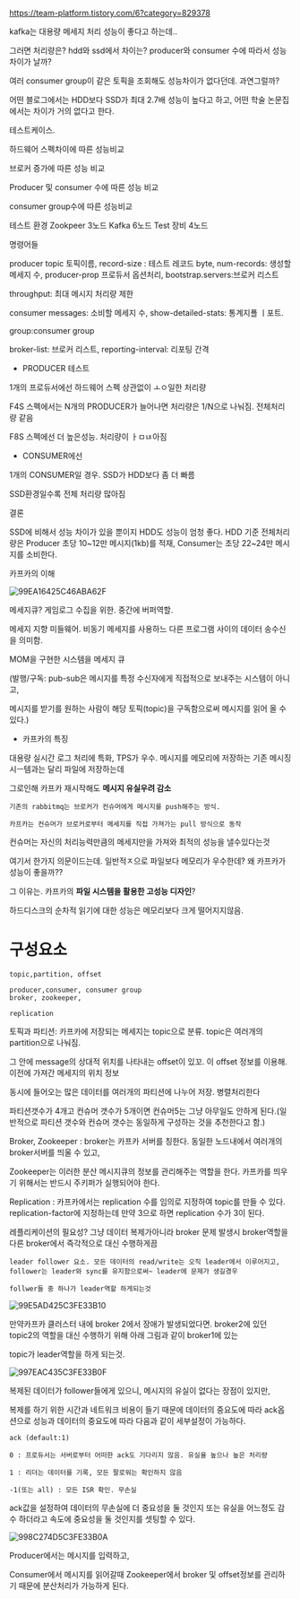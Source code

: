 https://team-platform.tistory.com/6?category=829378



kafka는 대용량 메세지 처리 성능이 좋다고 하는데.. 

그러면 처리량은? hdd와 ssd에서 차이는? producer와 consumer 수에 따라서 성능 차이가 날까?

여러 consumer group이 같은 토픽을 조회해도 성능차이가 없다던데. 과연그럴까?



어떤 블로그에서는 HDD보다 SSD가 최대 2.7배 성능이 높다고 하고, 어떤 학술 논문집에서는 차이가 거의 없다고 한다.


테스트케이스. 

하드웨어 스펙차이에 따른 성능비교 

브로커 증가에 따른 성능 비교

Producer 및 consumer 수에 따른 성능 비교

consumer group수에 따른 성능비교

테스트 환경
Zookpeer 3노드
Kafka 6노드
Test 장비 4노드


 명령어들
 
producer
topic 토픽이름, record-size : 테스트 레코드 byte, num-records:  생성할 메세지 수, producer-prop 프로듀서 옵션처리, bootstrap.servers:브로커 리스트

throughput: 최대 메시지 처리량 제한




consumer 
messages: 소비할 메세지 수, show-detailed-stats: 통계지푤 ㅣ포트.

group:consumer group

broker-list: 브로커 리스트, reporting-interval: 리포팅 간격





* PRODUCER 테스트

1개의 프로듀서에선 하드웨어 스펙 상관없이 ㅗㅇ일한 처리량

F4S 스펙에서는 N개의 PRODUCER가 늘어나면 처리량은 1/N으로 나눠짐. 전체처리량 같음

F8S 스펙에선 더 높은성능. 처리량이 ㅏㅁㄶ아짐


* CONSUMER에선

1개의 CONSUMER일 경우. SSD가 HDD보다 좀 더 빠름



SSD환경일수록 전체 처리량 많아짐

결론

SSD에 비해서 성능 차이가 있을 뿐이지 HDD도 성능이 엄청 좋다. 
HDD 기준 전체처리량은 Producer 초당 10~12만 메시지(1kb)를 적재, Consumer는 초당 22~24만 메시지를 소비한다. 



카프카의 이해


![99EA16425C46ABA62F](https://user-images.githubusercontent.com/75001605/167772254-31d3977b-73e2-4f2b-a37f-2c5c8bd4ba00.png)


메세지큐? 게임로그 수집을 위한. 중간에 버퍼역할. 

메세지 지향 미들웨어. 비동기 메세지를 사용하느 다른 프로그램 사이의 데이터 송수신을 의미함.

MOM을 구현한 시스템을 메세지 큐



(발행/구독: pub-sub은 메시지를 특정 수신자에게 직접적으로 보내주는 시스템이 아니고, 

메시지를 받기를 원하는 사람이 해당 토픽(topic)을 구독함으로써 메시지를 읽어 올 수 있다.)



* 카프카의 특징

대용량 실시간 로그 처리에 특화, TPS가 우수. 메시지를 메모리에 저장하는 기존 메시징 시ㅡ템과는 달리 파일에 저장하는데

그로인해 카프카 재시작해도 **메시지 유실우려 감소**


```
기존의 rabbitmq는 브로커가 컨슈머에게 메시지를 push해주는 방식.

카프카는 컨슈머가 브로커로부터 메세지를 직접 가져가는 pull 방식으로 동작
```

컨슈머는 자신의 처리능력만큼의 메세지만을 가져와 최적의 성능을 낼수있다는것

여기서 한가지 의문이드는데. 일반적ㅈ으로 파일보다 메모리가 우수한데? 왜 카프카가 성능이 좋을까??


그 이유는. 카프카의 **파일 시스템을 활용한 고성능 디자인**?

하드디스크의 순차적 읽기에 대한 성능은 메모리보다 크게 떨어지지않음.



구성요소 
=

```
topic,partition, offset

producer,consumer, consumer group
broker, zookeeper,

replication
```

토픽과 파티션: 카프카에 저장되는 메세지는 topic으로 분류. topic은 여러개의 partition으로 나눠짐.

그 안에 message의 상대적 위치를 나타내는 offset이 있꼬. 이 offset 정보를 이용해. 이전에 가져간 메세지의 위치 정보

동시에 들어오는 많은 데이터를 여러개의 파티션에 나누어 저장. 병렬처리한다


파티션갯수가 4개고 컨슈머 갯수가 5개이면 컨슈머5는 그냥 아무일도 안하게 된다.(일반적으로 파티션 갯수와 컨슈머 갯수는 동일하게 구성하는 것을 추천한다고 함.)



Broker, Zookeeper : broker는 카프카 서버를 칭한다. 동일한 노드내에서 여러개의 broker서버를 띄울 수 있고, 

Zookeeper는 이러한 분산 메시지큐의 정보를 관리해주는 역할을 한다. 카프카를 띄우기 위해서는 반드시 주키퍼가 실행되어야 한다.



Replication : 카프카에서는 replication 수를 임의로 지정하여 topic를 만들 수 있다. replication-factor에 지정하는데 만약 3으로 하면 replication 수가 3이 된다.


레플리케이션의 필요성? 그냥 데이터 복제가아니라 broker 문제 발생시 broker역할을 다른 broker에서 즉각적으로 대신 수행하게끔


```
leader follower 요소. 모든 데이터의 read/write는 오직 leader에서 이루어지고, follower는 leader와 sync를 유지함으로써~ leader에 문제가 생길경우

follwer들 중 하나가 leader역할 하게되는것
```



![99E5AD425C3FE33B10](https://user-images.githubusercontent.com/75001605/167775911-222e37ab-553c-4298-90db-c9996364fcaf.png)

만약카프카 클러스터 내에 broker 2에서 장애가 발생되었다면. broker2에 있던 topic2의 역할을 대신 수행하기 위해 아래 그림과 같이 broker1에 있는

topic가 leader역할을 하게 되는것.



![997EAC435C3FE33B0F](https://user-images.githubusercontent.com/75001605/167775917-ec6879c5-4e27-4228-ae57-543e7b1839c0.png)



복제된 데이터가 follower들에게 있으니, 메시지의 유실이 없다는 장점이 있지만, 

복제를 하기 위한 시간과 네트워크 비용이 들기 때문에 데이터의 중요도에 따라 ack옵션으로 성능과 데이터의 중요도에 따라 다음과 같이 세부설정이 가능하다.


```
ack (default:1)

0 : 프로듀서는 서버로부터 어떠한 ack도 기다리지 않음. 유실율 높으나 높은 처리량

1 : 리더는 데이터를 기록, 모든 팔로워는 확인하지 않음

-1(또는 all) : 모든 ISR 확인. 무손실
```


ack값을 설정하여 데이터의 무손실에 더 중요성을 둘 것인지 또는 유실을 어느정도 감수 하더라고 속도에 중요성을 둘 것인지를 셋팅할 수 있다.



![998C274D5C3FE33B0A](https://user-images.githubusercontent.com/75001605/167776108-3e040737-5fb8-48f3-8dc2-7dee9519c51c.png)

Producer에서는 메시지를 입력하고,

Consumer에서 메시지를 읽어갈때 Zookeeper에서 broker 및 offset정보를 관리하기 때문에 분산처리가 가능하게 된다.










